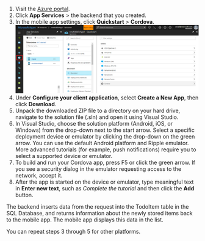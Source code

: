 
1. Visit the [Azure portal].
2. Click **App Services** > the backend that you created.
3. In the mobile app settings, click **Quickstart** > **Cordova**.
![Azure Portal with Mobile Apps Quickstart highlighted][quickstart]
4. Under **Configure your client application**, select **Create a New App**, then click **Download**.
2. Unpack the downloaded ZIP file to a directory on your hard drive, navigate to the solution file (.sln) and
    open it using Visual Studio.
3. In Visual Studio, choose the solution platform (Android, iOS, or Windows) from the drop-down next to the
    start arrow. Select a specific deployment device or emulator by clicking the drop-down on the green
    arrow. You can use the default Android platform and Ripple emulator. More advanced tutorials
    (for example, push notifications) require you to select a supported device or emulator.
4. To build and run your Cordova app, press F5 or click the green arrow. If you see a security dialog
    in the emulator requesting access to the network, accept it.
5. After the app is started on the device or emulator, type meaningful text in **Enter new text**, such
    as *Complete the tutorial* and then click the **Add** button.

The backend inserts data from the request into the TodoItem table in the SQL Database, and returns
information about the newly stored items back to the mobile app. The mobile app displays this data in
the list.

You can repeat steps 3 through 5 for other platforms.

<!-- Images. -->
[quickstart]: ./media/app-service-mobile-configure-new-backend/quickstart.png

<!-- URLs -->
[Azure portal]: https://portal.azure.com/
